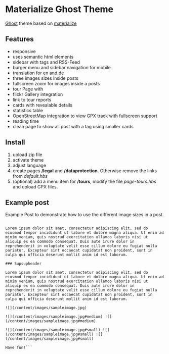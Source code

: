 # Materialize Ghost Theme
[Ghost](http://www.ghost.io) theme based on [materialize](http://materializecss.com/)

## Features
* responsive
* uses semantic html elements
* sidebar with tags and RSS-Feed
* burger menu and sidebar navigation for mobile
* translation for en and de
* three images sizes inside posts
* fullscreen zoom for images inside a posts
* tour Page with
 * flickr Gallery integration
 * link to tour reports
 * cards with revealable details
 * statistics table
 * OpenStreetMap integration to view GPX track with fullscreen support
* reading time
* clean page to show all post with a tag using smaller cards


## Install
1. upload zip file
1. activate theme
1. adjust language
1. create pages **/legal** and **/dataprotection**. Otherwise remove the links from _default.hbs_
1. (optional) add a menu item for **/tours**, modify the file _page-tours.hbs_ and upload GPX files.

## Example post

Example Post to demonstrate how to use the different image sizes in a post.

```##  Subheader

Lorem ipsum dolor sit amet, consectetur adipiscing elit, sed do eiusmod tempor incididunt ut labore et dolore magna aliqua. Ut enim ad minim veniam, quis nostrud exercitation ullamco laboris nisi ut aliquip ex ea commodo consequat. Duis aute irure dolor in reprehenderit in voluptate velit esse cillum dolore eu fugiat nulla pariatur. Excepteur sint occaecat cupidatat non proident, sunt in culpa qui officia deserunt mollit anim id est laborum.

### Supsupheader

Lorem ipsum dolor sit amet, consectetur adipiscing elit, sed do eiusmod tempor incididunt ut labore et dolore magna aliqua. Ut enim ad minim veniam, quis nostrud exercitation ullamco laboris nisi ut aliquip ex ea commodo consequat. Duis aute irure dolor in reprehenderit in voluptate velit esse cillum dolore eu fugiat nulla pariatur. Excepteur sint occaecat cupidatat non proident, sunt in culpa qui officia deserunt mollit anim id est laborum.

![](/content/images/sampleimage.jpg)

![](/content/images/sampleimage.jpg#medium) ![](/content/images/sampleimage.jpg#medium)

![](/content/images/sampleimage.jpg#small) ![](/content/images/sampleimage.jpg#small) ![](/content/images/sampleimage.jpg#small)

Have fun!```
